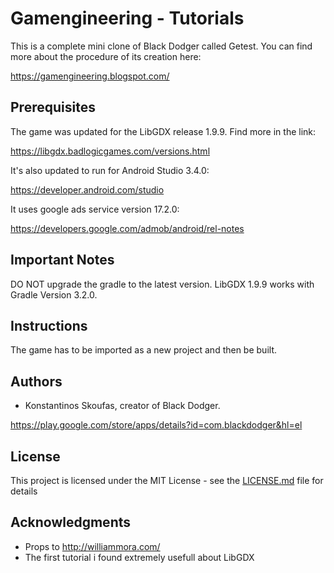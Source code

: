 
# Gamengineering - Tutorials

This is a complete mini clone of Black Dodger called Getest. You can find more about the procedure of its creation here:

https://gamengineering.blogspot.com/

## Prerequisites

The game was updated for the LibGDX release 1.9.9. Find more in the link:

https://libgdx.badlogicgames.com/versions.html

It's also updated to run for Android Studio 3.4.0:

https://developer.android.com/studio

It uses google ads service version 17.2.0:

https://developers.google.com/admob/android/rel-notes


## Important Notes

DO NOT upgrade the gradle to the latest version. LibGDX 1.9.9 works with Gradle Version 3.2.0.


## Instructions

The game has to be imported as a new project and then be built.


## Authors

* Konstantinos Skoufas, creator of Black Dodger.

https://play.google.com/store/apps/details?id=com.blackdodger&hl=el


## License

This project is licensed under the MIT License - see the [LICENSE.md](LICENSE.md) file for details


## Acknowledgments

* Props to http://williammora.com/
* The first tutorial i found extremely usefull about LibGDX
